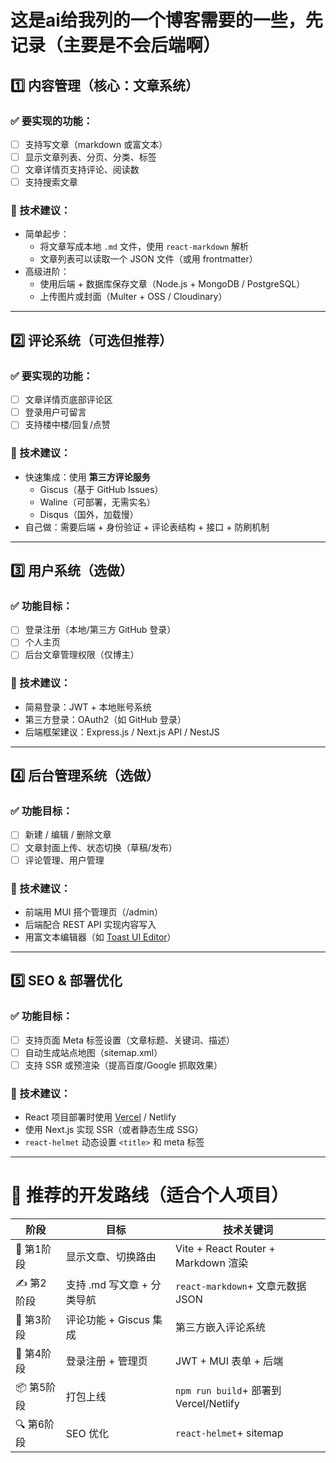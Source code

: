 # 这是ai给我列的一个博客需要的一些，先记录（主要是不会后端啊）


## 1️⃣ 内容管理（核心：文章系统）

### ✅ 要实现的功能：

* [ ] 支持写文章（markdown 或富文本）
* [ ] 显示文章列表、分页、分类、标签
* [ ] 文章详情页支持评论、阅读数
* [ ] 支持搜索文章

### 🔧 技术建议：

* 简单起步：
  * 将文章写成本地 `.md` 文件，使用 `react-markdown` 解析
  * 文章列表可以读取一个 JSON 文件（或用 frontmatter）
* 高级进阶：
  * 使用后端 + 数据库保存文章（Node.js + MongoDB / PostgreSQL）
  * 上传图片或封面（Multer + OSS / Cloudinary）

---

## 2️⃣ 评论系统（可选但推荐）

### ✅ 要实现的功能：

* [ ] 文章详情页底部评论区
* [ ] 登录用户可留言
* [ ] 支持楼中楼/回复/点赞

### 🔧 技术建议：

* 快速集成：使用 **第三方评论服务**
  * Giscus（基于 GitHub Issues）
  * Waline（可部署，无需实名）
  * Disqus（国外，加载慢）
* 自己做：需要后端 + 身份验证 + 评论表结构 + 接口 + 防刷机制

---

## 3️⃣ 用户系统（选做）

### ✅ 功能目标：

* [ ] 登录注册（本地/第三方 GitHub 登录）
* [ ] 个人主页
* [ ] 后台文章管理权限（仅博主）

### 🔧 技术建议：

* 简易登录：JWT + 本地账号系统
* 第三方登录：OAuth2（如 GitHub 登录）
* 后端框架建议：Express.js / Next.js API / NestJS

---

## 4️⃣ 后台管理系统（选做）

### ✅ 功能目标：

* [ ] 新建 / 编辑 / 删除文章
* [ ] 文章封面上传、状态切换（草稿/发布）
* [ ] 评论管理、用户管理

### 🔧 技术建议：

* 前端用 MUI 搭个管理页（/admin）
* 后端配合 REST API 实现内容写入
* 用富文本编辑器（如 [Toast UI Editor]()）

---

## 5️⃣ SEO & 部署优化

### ✅ 功能目标：

* [ ] 支持页面 Meta 标签设置（文章标题、关键词、描述）
* [ ] 自动生成站点地图（sitemap.xml）
* [ ] 支持 SSR 或预渲染（提高百度/Google 抓取效果）

### 🔧 技术建议：

* React 项目部署时使用 [Vercel](https://vercel.com/) / Netlify
* 使用 Next.js 实现 SSR（或者静态生成 SSG）
* `react-helmet` 动态设置 `<title>` 和 meta 标签

---

# 🧭 推荐的开发路线（适合个人项目）

| 阶段         | 目标                       | 技术关键词                               |
| ------------ | -------------------------- | ---------------------------------------- |
| 🧱 第1阶段   | 显示文章、切换路由         | Vite + React Router + Markdown 渲染      |
| ✍️ 第2阶段 | 支持 .md 写文章 + 分类导航 | `react-markdown`+ 文章元数据 JSON      |
| 💬 第3阶段   | 评论功能 + Giscus 集成     | 第三方嵌入评论系统                       |
| 🔐 第4阶段   | 登录注册 + 管理页          | JWT + MUI 表单 + 后端                    |
| 📦 第5阶段   | 打包上线                   | `npm run build`+ 部署到 Vercel/Netlify |
| 🔍 第6阶段   | SEO 优化                   | `react-helmet`+ sitemap                |
